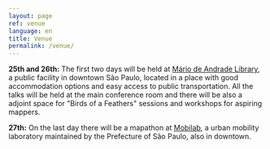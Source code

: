 ```yaml
---
layout: page
ref: venue
language: en
title: Venue
permalink: /venue/
---
```


**25th and 26th:** The first two days will be held at [Mário de Andrade Library](https://www.openstreetmap.org/way/48661210), a public facility in downtown São Paulo, located in a place with good accommodation options and easy access to public transportation. All the talks will be held at the main conference room and there will be also a adjoint space for "Birds of a Feathers" sessions and workshops for aspiring mappers.

**27th:** On the last day there will be a mapathon at [Mobilab](http://mobilab.prefeitura.sp.gov.br/), a urban mobility laboratory maintained by the Prefecture of São Paulo, also in downtown.
